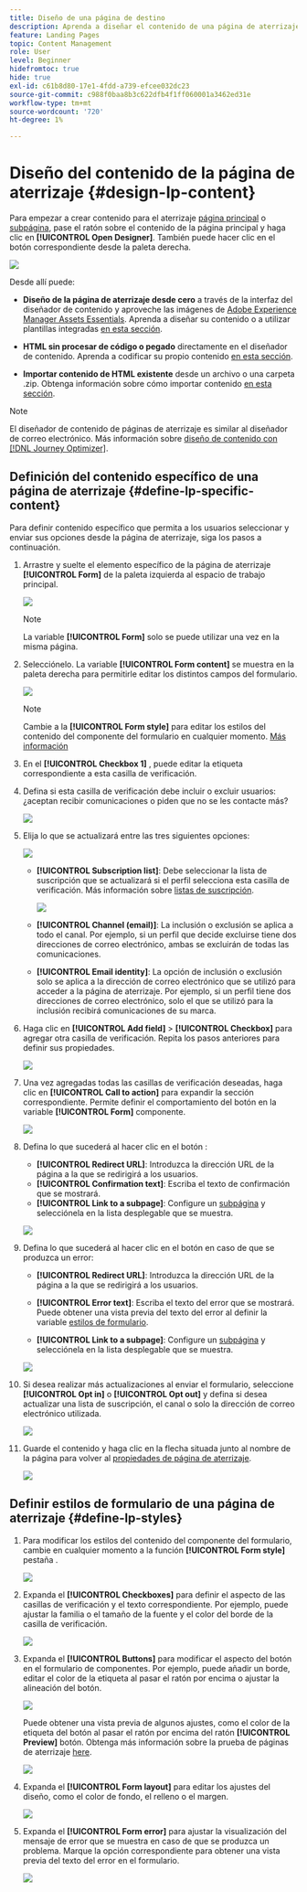 ```yaml
---
title: Diseño de una página de destino
description: Aprenda a diseñar el contenido de una página de aterrizaje en Journey Optimizer
feature: Landing Pages
topic: Content Management
role: User
level: Beginner
hidefromtoc: true
hide: true
exl-id: c61b8d80-17e1-4fdd-a739-efcee032dc23
source-git-commit: c988f0baa8b3c622dfb4f1ff060001a3462ed31e
workflow-type: tm+mt
source-wordcount: '720'
ht-degree: 1%

---
```


# Diseño del contenido de la página de aterrizaje {#design-lp-content}

Para empezar a crear contenido para el aterrizaje [página principal](create-lp.md#configure-primary-page) o [subpágina](create-lp.md#configure-subpages), pase el ratón sobre el contenido de la página principal y haga clic en **[!UICONTROL Open Designer]**. También puede hacer clic en el botón correspondiente desde la paleta derecha.

![](assets/lp_open-designer.png)

Desde allí puede:

* **Diseño de la página de aterrizaje desde cero** a través de la interfaz del diseñador de contenido y aproveche las imágenes de [Adobe Experience Manager Assets Essentials](../messages/assets-essentials.md). Aprenda a diseñar su contenido o a utilizar plantillas integradas [en esta sección](../messages/create-email-content.md).

* **HTML sin procesar de código o pegado** directamente en el diseñador de contenido. Aprenda a codificar su propio contenido [en esta sección](../messages/existing-content.md#import-raw-html-code).

* **Importar contenido de HTML existente** desde un archivo o una carpeta .zip. Obtenga información sobre cómo importar contenido [en esta sección](../messages/existing-content.md#import-html-content-from-file).

>[!NOTE]
>
>El diseñador de contenido de páginas de aterrizaje es similar al diseñador de correo electrónico. Más información sobre [diseño de contenido con [!DNL Journey Optimizer]](../messages/design-emails.md).

## Definición del contenido específico de una página de aterrizaje {#define-lp-specific-content}

Para definir contenido específico que permita a los usuarios seleccionar y enviar sus opciones desde la página de aterrizaje, siga los pasos a continuación.

1. Arrastre y suelte el elemento específico de la página de aterrizaje **[!UICONTROL Form]** de la paleta izquierda al espacio de trabajo principal.

   ![](assets/lp_designer-form-component.png)

   >[!NOTE]
   >
   >La variable **[!UICONTROL Form]** solo se puede utilizar una vez en la misma página.

1. Selecciónelo. La variable **[!UICONTROL Form content]** se muestra en la paleta derecha para permitirle editar los distintos campos del formulario.

   ![](assets/lp_designer-form-content-options.png)

   >[!NOTE]
   >
   >Cambie a la **[!UICONTROL Form style]** para editar los estilos del contenido del componente del formulario en cualquier momento. [Más información](#define-lp-styles)

1. En el **[!UICONTROL Checkbox 1]** , puede editar la etiqueta correspondiente a esta casilla de verificación.

1. Defina si esta casilla de verificación debe incluir o excluir usuarios: ¿aceptan recibir comunicaciones o piden que no se les contacte más?

   ![](assets/lp_designer-form-update.png)

1. Elija lo que se actualizará entre las tres siguientes opciones:

   ![](assets/lp_designer-form-update-options.png)

   * **[!UICONTROL Subscription list]**: Debe seleccionar la lista de suscripción que se actualizará si el perfil selecciona esta casilla de verificación. Más información sobre [listas de suscripción](subscription-list.md).

      ![](assets/lp_designer-form-subs-list.png)

   * **[!UICONTROL Channel (email)]**: La inclusión o exclusión se aplica a todo el canal. Por ejemplo, si un perfil que decide excluirse tiene dos direcciones de correo electrónico, ambas se excluirán de todas las comunicaciones.

   * **[!UICONTROL Email identity]**: La opción de inclusión o exclusión solo se aplica a la dirección de correo electrónico que se utilizó para acceder a la página de aterrizaje. Por ejemplo, si un perfil tiene dos direcciones de correo electrónico, solo el que se utilizó para la inclusión recibirá comunicaciones de su marca.

1. Haga clic en **[!UICONTROL Add field]** > **[!UICONTROL Checkbox]** para agregar otra casilla de verificación. Repita los pasos anteriores para definir sus propiedades.

   ![](assets/lp_designer-form-checkbox-2.png)

1. Una vez agregadas todas las casillas de verificación deseadas, haga clic en **[!UICONTROL Call to action]** para expandir la sección correspondiente. Permite definir el comportamiento del botón en la variable **[!UICONTROL Form]** componente.

   ![](assets/lp_designer-form-call-to-action.png)

1. Defina lo que sucederá al hacer clic en el botón :

   * **[!UICONTROL Redirect URL]**: Introduzca la dirección URL de la página a la que se redirigirá a los usuarios.
   * **[!UICONTROL Confirmation text]**: Escriba el texto de confirmación que se mostrará.
   * **[!UICONTROL Link to a subpage]**: Configure un [subpágina](create-lp.md#configure-subpages) y selecciónela en la lista desplegable que se muestra.

   ![](assets/lp_designer-form-confirmation-action.png)

1. Defina lo que sucederá al hacer clic en el botón en caso de que se produzca un error:

   * **[!UICONTROL Redirect URL]**: Introduzca la dirección URL de la página a la que se redirigirá a los usuarios.
   * **[!UICONTROL Error text]**: Escriba el texto del error que se mostrará. Puede obtener una vista previa del texto del error al definir la variable [estilos de formulario](#define-lp-styles).

   * **[!UICONTROL Link to a subpage]**: Configure un [subpágina](create-lp.md#configure-subpages) y selecciónela en la lista desplegable que se muestra.

   ![](assets/lp_designer-form-error.png)

1. Si desea realizar más actualizaciones al enviar el formulario, seleccione **[!UICONTROL Opt in]** o **[!UICONTROL Opt out]** y defina si desea actualizar una lista de suscripción, el canal o solo la dirección de correo electrónico utilizada.

   ![](assets/lp_designer-form-additionnal-update.png)

1. Guarde el contenido y haga clic en la flecha situada junto al nombre de la página para volver al [propiedades de página de aterrizaje](create-lp.md#configure-primary-page).

   ![](assets/lp_designer-form-save.png)

<!--Will the name Email Designer be kept if you can also design LP with the same tool? > To modify in Messages section > content designer or Designer-->

## Definir estilos de formulario de una página de aterrizaje {#define-lp-styles}

1. Para modificar los estilos del contenido del componente del formulario, cambie en cualquier momento a la función **[!UICONTROL Form style]** pestaña .

   ![](assets/lp_designer-form-style.png)

1. Expanda el **[!UICONTROL Checkboxes]** para definir el aspecto de las casillas de verificación y el texto correspondiente. Por ejemplo, puede ajustar la familia o el tamaño de la fuente y el color del borde de la casilla de verificación.

   ![](assets/lp_designer-form-style-checkboxes.png)

1. Expanda el **[!UICONTROL Buttons]** para modificar el aspecto del botón en el formulario de componentes. Por ejemplo, puede añadir un borde, editar el color de la etiqueta al pasar el ratón por encima o ajustar la alineación del botón.

   ![](assets/lp_designer-form-style-buttons.png)

   Puede obtener una vista previa de algunos ajustes, como el color de la etiqueta del botón al pasar el ratón por encima del ratón **[!UICONTROL Preview]** botón. Obtenga más información sobre la prueba de páginas de aterrizaje [here](create-lp.md#test-landing-page).

   ![](assets/lp_designer-form-style-buttons-preview.png)

1. Expanda el **[!UICONTROL Form layout]** para editar los ajustes del diseño, como el color de fondo, el relleno o el margen.

   ![](assets/lp_designer-form-style-layout.png)

1. Expanda el **[!UICONTROL Form error]** para ajustar la visualización del mensaje de error que se muestra en caso de que se produzca un problema. Marque la opción correspondiente para obtener una vista previa del texto del error en el formulario.

   ![](assets/lp_designer-form-error-preview.png)

